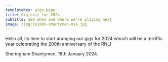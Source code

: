 ```yaml
---
templateKey: gigs-page
title: Gig List for 2024
subtitle: See when and where we're playing next
image: /img/141005-shantymen-014.jpg
---
```

Hello all, its time to start aranging our gigs for 2024 whuch will be a terriffic year celebrating the 200th anniversary of the RNLI

Sheringham Shantymen, 18th January 2024.